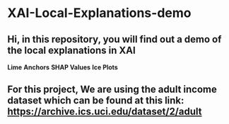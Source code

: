 # XAI-Local-Explanations-demo

## Hi, in this repository, you will find out a demo of the local explanations in XAI 
**Lime**
**Anchors**
**SHAP Values**
**Ice Plots**


## For this project, We are using the adult income dataset which can be found at this link: https://archive.ics.uci.edu/dataset/2/adult
